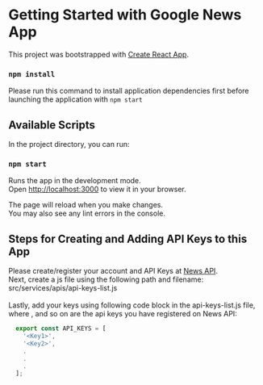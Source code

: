 # Getting Started with Google News App

This project was bootstrapped with [Create React App](https://github.com/facebook/create-react-app).

### `npm install`

Please run this command to install application dependencies first before launching the application with `npm start`

## Available Scripts

In the project directory, you can run:

### `npm start`

Runs the app in the development mode.\
Open [http://localhost:3000](http://localhost:3000) to view it in your browser.

The page will reload when you make changes.\
You may also see any lint errors in the console.

## Steps for Creating and Adding API Keys to this App

Please create/register your account and API Keys at [News API](https://newsapi.org/register).\
Next, create a js file using the following path and filename: src/services/apis/api-keys-list.js \
\
Lastly, add your keys using following code block in the api-keys-list.js file, where <Key1>, <Key2> and so on are the api keys you have registered on News API:

```js
  export const API_KEYS = [
    '<Key1>',
    '<Key2>',
    .
    .
    .
  ];
```

